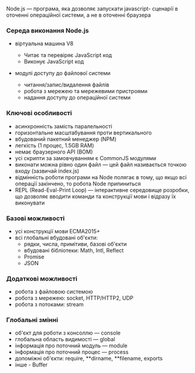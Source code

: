Node.js — програма, яка дозволяє запускати javascript-
сценарії в оточенні операційної системи, а не
в оточенні браузера

### Середа виконання Node.js

- віртуальна машина V8

  - Читає та перевіряє JavaScript код
  - Виконує JavaScript код

- модулі доступу до файлової системи

  - читання/запис/видалення файлів
  - робота з мережею та мережевими пристроями
  - надання доступу до операційної системи

### Ключові особливості

- асинхронність замість паралельності
- горизонтальне масштабування проти вертикального
- вбудований пакетний менеджер (NPM)
- легкість (1 процес, 1.5GB RAM)
- немає браузерного API (BOM)
- усі скрипти за замовчуванням є CommonJS модулями
- виконати можна рівно один файл — цей файл називається точкою входу (зазвичай index.js)
- відмінність роботи програми на Node полягає в тому, що якщо всі операції закінчено, то робота Node припиниться
- REPL (Read-Eval-Print Loop) — інтерактивне середовище
  розробки, що дозволяє вводити команди та
  конструкції мови і відразу їх виконувати

### Базові можливості

- усі конструкції мови ECMA2015+
- всі глобальні вбудовані об'єкти:
  - рядки, числа, примітиви, базові об'єкти
  - вбудовані бібліотеки: Math, Intl, Reflect
  - Promise
  - JSON

### Додаткові можливості

- робота з файловою системою
- робота з мережею: socket, HTTP/HTTP2, UDP
- робота з потоками: stream

### Глобальні змінні

- об'єкт для роботи з консоллю — console
- глобальна область видимості — global
- інформація про поточний модуль — module
- інформація про поточний процес — process
- допоміжні об'єкти: require, **dirname, **filename, exports
- інше - Buffer
